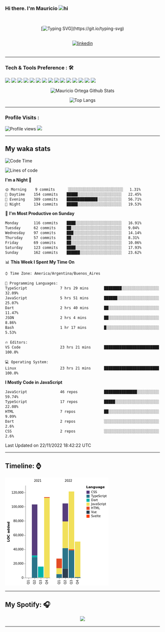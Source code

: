### Hi there. I'm Mauricio <img src="https://user-images.githubusercontent.com/1303154/88677602-1635ba80-d120-11ea-84d8-d263ba5fc3c0.gif" width="28px" alt="hi">
<br /> 

<div align="center">
  
[![Typing SVG](https://readme-typing-svg.herokuapp.com?size=25&duration=7000&center=true&vCenter=true&width=650&height=40&lines=WELCOME!;My+name+is+Mauricio+Ortega...;I+am+a+Front-End+Developer...;I+hope+you+find+what+you+are+looking+for...;You+have+my+contact+information...;MAY+THE+FORCE+BE+WITH+YOU...)](https://git.io/typing-svg)

</div>
  
<br />

<div align="center">
  
<a href="https://www.linkedin.com/in/mauriciortega/" target="_blank">
<img src=https://img.shields.io/badge/linkedin-%231E77B5.svg?&style=for-the-badge&logo=linkedin&logoColor=white alt=linkedin style="margin-bottom: 5px;" />
</a>
  
</div>

<br />



<!--
**Nekzus/Nekzus** is a ✨ _special_ ✨ repository because its `README.md` (this file) appears on your GitHub profile.

Here are some ideas to get you started:

- 🔭 I’m currently working on ...
- 🌱 I’m currently learning ...
- 👯 I’m looking to collaborate on ...
- 🤔 I’m looking for help with ...
- 💬 Ask me about ...
- 📫 How to reach me: ...
- 😄 Pronouns: ...
- ⚡ Fun fact: ...
-->

---

### Tech & Tools Preference : 🛠

<img src = "https://img.shields.io/badge/-HTML5-E34F26?style=flat&logo=html5&logoColor=white"> <img src = "https://img.shields.io/badge/-CSS3-1572B6?style=flat&logo=css3&logoColor=white">
<img src="https://img.shields.io/badge/-Sass-cc6699?style=flat&logo=sass&logoColor=ffffff">
<img src="https://img.shields.io/badge/-Bootstrap-563D7C?style=flat&logo=bootstrap&logoColor=white">
<img src="https://img.shields.io/badge/-JavaScript-eed718?style=flat&logo=javascript&logoColor=ffffff">
<img src="https://img.shields.io/badge/-React-000000?style=flat&logo=react&logoColor=00c8ff">
<img src="https://img.shields.io/badge/-Next-000000?style=flat&logo=nextdotjs&logoColor=white">
<img src="http://img.shields.io/badge/-Vue-black?style=flat&logo=vuedotjs&logoColor=4FC08D">
<img src="http://img.shields.io/badge/-Flutter-black?style=flat&logo=flutter&logoColor=02569B">
<img src="https://img.shields.io/badge/-Node.js-3C873A?style=flat&logo=Node.js&logoColor=white">
<img src="http://img.shields.io/badge/-Git-F1502F?style=flat&logo=git&logoColor=FFFFFF">
<img src="http://img.shields.io/badge/-Github-000000?style=flat&logo=github&logoColor=FFFFFF">
<img src="https://img.shields.io/badge/-Firebase-FFA611?style=flat&logo=firebase&logoColor=FFFFFF">
<img src="http://img.shields.io/badge/-Vercel-black?style=flat&logo=vercel&logoColor=white">
<img src="http://img.shields.io/badge/-VS%20Code-007ACC?style=flat&logo=visual%20studio%20code&logoColor=white">


<div align="center">
  
![Mauricio Ortega Github Stats](https://github-readme-stats.vercel.app/api?username=Nekzus&show_icons=true&title_color=fff&icon_color=79ff97&text_color=9f9f9f&bg_color=151515)

![Top Langs](https://github-readme-stats.vercel.app/api/top-langs/?username=Nekzus&hide=css,html,less&layout=compact&title_color=fff&icon_color=79ff97&text_color=9f9f9f&bg_color=151515)

</div>
  
---

### Profile Visits :
  
![Profile views](https://gpvc.arturio.dev/Nekzus)  <img src="https://img.shields.io/github/followers/Nekzus?label=Follow" style=" float:left, margin-right:10px" />

---


## My waka stats
<!--START_SECTION:waka-->
![Code Time](http://img.shields.io/badge/Code%20Time-1%2C453%20hrs%2045%20mins-blue)

![Lines of code](https://img.shields.io/badge/From%20Hello%20World%20I%27ve%20Written-537%20Thousand%20lines%20of%20code-blue)

**I'm a Night 🦉** 

```text
🌞 Morning    9 commits      ░░░░░░░░░░░░░░░░░░░░░░░░░   1.31% 
🌆 Daytime    154 commits    █████░░░░░░░░░░░░░░░░░░░░   22.45% 
🌃 Evening    389 commits    ██████████████░░░░░░░░░░░   56.71% 
🌙 Night      134 commits    █████░░░░░░░░░░░░░░░░░░░░   19.53%

```
📅 **I'm Most Productive on Sunday** 

```text
Monday       116 commits    ████░░░░░░░░░░░░░░░░░░░░░   16.91% 
Tuesday      62 commits     ██░░░░░░░░░░░░░░░░░░░░░░░   9.04% 
Wednesday    97 commits     ███░░░░░░░░░░░░░░░░░░░░░░   14.14% 
Thursday     57 commits     ██░░░░░░░░░░░░░░░░░░░░░░░   8.31% 
Friday       69 commits     ██░░░░░░░░░░░░░░░░░░░░░░░   10.06% 
Saturday     123 commits    ████░░░░░░░░░░░░░░░░░░░░░   17.93% 
Sunday       162 commits    ██████░░░░░░░░░░░░░░░░░░░   23.62%

```


📊 **This Week I Spent My Time On** 

```text
⌚︎ Time Zone: America/Argentina/Buenos_Aires

💬 Programming Languages: 
TypeScript               7 hrs 29 mins       ████████░░░░░░░░░░░░░░░░░   32.09% 
JavaScript               5 hrs 51 mins       ██████░░░░░░░░░░░░░░░░░░░   25.07% 
Dart                     2 hrs 40 mins       ██░░░░░░░░░░░░░░░░░░░░░░░   11.47% 
JSON                     2 hrs 4 mins        ██░░░░░░░░░░░░░░░░░░░░░░░   8.86% 
Bash                     1 hr 17 mins        █░░░░░░░░░░░░░░░░░░░░░░░░   5.53%

🔥 Editors: 
VS Code                  23 hrs 21 mins      █████████████████████████   100.0%

💻 Operating System: 
Linux                    23 hrs 21 mins      █████████████████████████   100.0%

```

**I Mostly Code in JavaScript** 

```text
JavaScript               46 repos            ███████████████░░░░░░░░░░   59.74% 
TypeScript               17 repos            █████░░░░░░░░░░░░░░░░░░░░   22.08% 
HTML                     7 repos             ██░░░░░░░░░░░░░░░░░░░░░░░   9.09% 
Dart                     2 repos             ░░░░░░░░░░░░░░░░░░░░░░░░░   2.6% 
CSS                      2 repos             ░░░░░░░░░░░░░░░░░░░░░░░░░   2.6%

```



 Last Updated on 22/11/2022 18:42:22 UTC
<!--END_SECTION:waka-->
---

## Timeline: ⌚

![Chart not found](https://raw.githubusercontent.com/Nekzus/Nekzus/master/charts/bar_graph.png)

---
## My Spotify: 🎧

<div align="center"><img src="https://spotify-github-profile.vercel.app/api/view?uid=11169970531&cover_image=true&theme=default" /></div>

---

